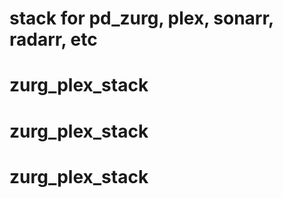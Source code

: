 # stack for pd_zurg, plex, sonarr, radarr, etc
# zurg_plex_stack
# zurg_plex_stack
# zurg_plex_stack
